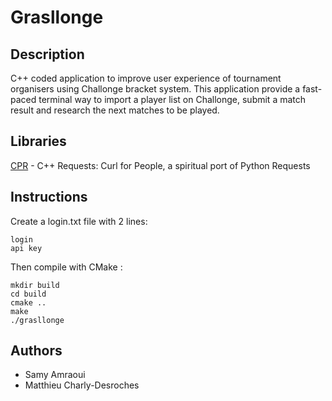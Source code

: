 # Grasllonge

## Description

C++ coded application to improve user experience of tournament organisers using Challonge bracket
system.
This application provide a fast-paced terminal way to import a player list on Challonge, submit a match result and research the next matches to be played.

## Libraries
[CPR](https://github.com/whoshuu/cpr) - C++ Requests: Curl for People, a spiritual port of Python Requests

## Instructions

Create a login.txt file with 2 lines:

```
login
api key
```

Then compile with CMake :
```
mkdir build
cd build
cmake ..
make
./grasllonge
```

## Authors

* Samy Amraoui
* Matthieu Charly-Desroches
